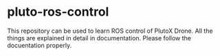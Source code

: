 # pluto-ros-control
This repository can be used to learn ROS control of PlutoX Drone. All the things are explained in detail in documentation. Please follow the docuentation properly.
